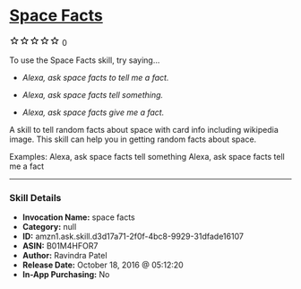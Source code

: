 # [Space Facts](http://alexa.amazon.com/#skills/amzn1.ask.skill.d3d17a71-2f0f-4bc8-9929-31dfade16107)
![0 stars](../../images/ic_star_border_black_18dp_1x.png)![0 stars](../../images/ic_star_border_black_18dp_1x.png)![0 stars](../../images/ic_star_border_black_18dp_1x.png)![0 stars](../../images/ic_star_border_black_18dp_1x.png)![0 stars](../../images/ic_star_border_black_18dp_1x.png) 0

To use the Space Facts skill, try saying...

* *Alexa, ask space facts to tell me a fact.*

* *Alexa, ask space facts tell something.*

* *Alexa, ask space facts give me a fact.*

A skill to tell random facts about space with card info including wikipedia image. This skill can help you in getting random facts about space.

Examples:
Alexa, ask space facts tell something
Alexa, ask space facts tell me a fact

***

### Skill Details

* **Invocation Name:** space facts
* **Category:** null
* **ID:** amzn1.ask.skill.d3d17a71-2f0f-4bc8-9929-31dfade16107
* **ASIN:** B01M4HFOR7
* **Author:** Ravindra Patel
* **Release Date:** October 18, 2016 @ 05:12:20
* **In-App Purchasing:** No
